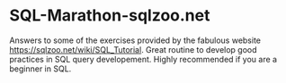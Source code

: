 # SQL-Marathon-sqlzoo.net
Answers to some of the exercises provided by the fabulous website https://sqlzoo.net/wiki/SQL_Tutorial.
Great routine to develop good practices in SQL query developement. Highly recommended if you are a beginner in SQL.


